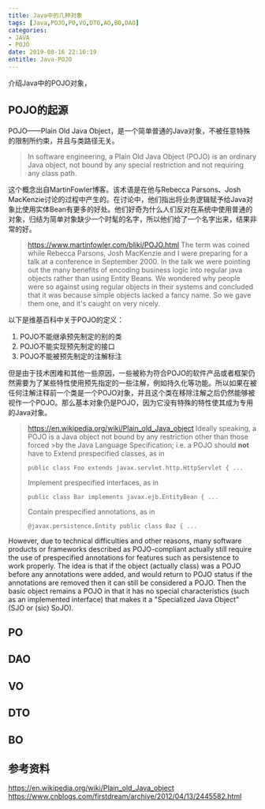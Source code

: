 ```yaml
---
title: Java中的几种对象
tags: [Java,POJO,PO,VO,DTO,AO,BO,DAO]
categories:
- JAVA
- POJO
date: 2019-08-16 22:16:19
entitle: Java-POJO
---
```


介绍Java中的POJO对象，
<!--more-->

## POJO的起源

POJO——Plain Old Java Object，是一个简单普通的Java对象，不被任意特殊的限制所约束，并且与类路径无关。
>In software engineering, a Plain Old Java Object (POJO) is an ordinary Java object, not bound by any special restriction and not requiring any class path.

这个概念出自MartinFowler博客。该术语是在他与Rebecca Parsons、Josh MacKenzie讨论的过程中产生的。在讨论中，他们指出将业务逻辑赋予给Java对象比使用实体Bean有更多的好处。他们好奇为什么人们反对在系统中使用普通的对象，归结为简单对象缺少一个时髦的名字，所以他们给了一个名字出来，结果非常的好。

><https://www.martinfowler.com/bliki/POJO.html>
>The term was coined while Rebecca Parsons, Josh MacKenzie and I were preparing for a talk at a conference in September 2000. In the talk we were pointing out the many benefits of encoding business logic into regular java objects rather than using Entity Beans. We wondered why people were so against using regular objects in their systems and concluded that it was because simple objects lacked a fancy name. So we gave them one, and it's caught on very nicely.

以下是维基百科中关于POJO的定义：
1. POJO不能继承预先制定的别的类
2. POJO不能实现预先制定的接口
3. POJO不能被预先制定的注解标注

但是由于技术困难和其他一些原因，一些被称为符合POJO的软件产品或者框架仍然需要为了某些特性使用预先指定的一些注解，例如持久化等功能。所以如果在被任何注解注释前一个类是一个POJO对象，并且这个类在移除注解之后仍然能够被视作一个POJO。那么基本对象仍是POJO，因为它没有特殊的特性使其成为专用的Java对象。
><https://en.wikipedia.org/wiki/Plain_old_Java_object>
>Ideally speaking, a POJO is a Java object not bound by any restriction other than those forced >by the Java Language Specification; i.e. a POJO should **not** have to
>Extend prespecified classes, as in
>```
>public class Foo extends javax.servlet.http.HttpServlet { ...
>```
>Implement prespecified interfaces, as in
>```
>public class Bar implements javax.ejb.EntityBean { ...
>```
>Contain prespecified annotations, as in
>```
>@javax.persistence.Entity public class Baz { ...
>```
>
However, due to technical difficulties and other reasons, many software products or frameworks described as POJO-compliant actually still require the use of prespecified annotations for features such as persistence to work properly. The idea is that if the object (actually class) was a POJO before any annotations were added, and would return to POJO status if the annotations are removed then it can still be considered a POJO. Then the basic object remains a POJO in that it has no special characteristics (such as an implemented interface) that makes it a "Specialized Java Object" (SJO or (sic) SoJO).


## PO

## DAO

## VO

## DTO

## BO



## 参考资料
<https://en.wikipedia.org/wiki/Plain_old_Java_object>
<https://www.cnblogs.com/firstdream/archive/2012/04/13/2445582.html>


